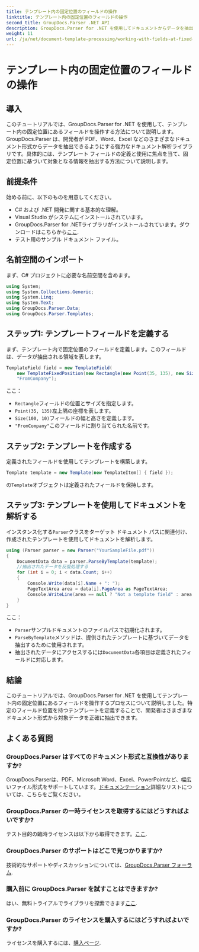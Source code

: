 ```yaml
---
title: テンプレート内の固定位置のフィールドの操作
linktitle: テンプレート内の固定位置のフィールドの操作
second_title: GroupDocs.Parser .NET API
description: GroupDocs.Parser for .NET を使用してドキュメントからデータを抽出する方法を学習します。コード例を含む包括的なチュートリアル。
weight: 11
url: /ja/net/document-template-processing/working-with-fields-at-fixed-positions-in-templates/
---
```


# テンプレート内の固定位置のフィールドの操作

## 導入
このチュートリアルでは、GroupDocs.Parser for .NET を使用して、テンプレート内の固定位置にあるフィールドを操作する方法について説明します。GroupDocs.Parser は、開発者が PDF、Word、Excel などのさまざまなドキュメント形式からデータを抽出できるようにする強力なドキュメント解析ライブラリです。具体的には、テンプレート フィールドの定義と使用に焦点を当て、固定位置に基づいて対象となる情報を抽出する方法について説明します。
## 前提条件
始める前に、以下のものを用意してください。
- C# および .NET 開発に関する基本的な理解。
- Visual Studio がシステムにインストールされています。
- GroupDocs.Parser for .NETライブラリがインストールされています。ダウンロードはこちらから[ここ](https://releases.groupdocs.com/parser/net/).
- テスト用のサンプル ドキュメント ファイル。

## 名前空間のインポート
まず、C# プロジェクトに必要な名前空間を含めます。
```csharp
using System;
using System.Collections.Generic;
using System.Linq;
using System.Text;
using GroupDocs.Parser.Data;
using GroupDocs.Parser.Templates;
```
## ステップ1: テンプレートフィールドを定義する
まず、テンプレート内で固定位置のフィールドを定義します。このフィールドは、データが抽出される領域を表します。
```csharp
TemplateField field = new TemplateField(
    new TemplateFixedPosition(new Rectangle(new Point(35, 135), new Size(100, 10))),
    "FromCompany");
```
ここ：
- `Rectangle`フィールドの位置とサイズを指定します。
- `Point(35, 135)`左上隅の座標を表します。
- `Size(100, 10)`フィールドの幅と高さを定義します。
- `"FromCompany"`このフィールドに割り当てられた名前です。
## ステップ2: テンプレートを作成する
定義されたフィールドを使用してテンプレートを構築します。
```csharp
Template template = new Template(new TemplateItem[] { field });
```
の`Template`オブジェクトは定義されたフィールドを保持します。
## ステップ3: テンプレートを使用してドキュメントを解析する
インスタンス化する`Parser`クラスをターゲット ドキュメント パスに関連付け、作成されたテンプレートを使用してドキュメントを解析します。
```csharp
using (Parser parser = new Parser("YourSampleFile.pdf"))
{
    DocumentData data = parser.ParseByTemplate(template);
    //抽出されたデータを反復処理する
    for (int i = 0; i < data.Count; i++)
    {
        Console.Write(data[i].Name + ": ");
        PageTextArea area = data[i].PageArea as PageTextArea;
        Console.WriteLine(area == null ? "Not a template field" : area.Text);
    }
}
```
ここ：
- `Parser`サンプルドキュメントのファイルパスで初期化されます。
- `ParseByTemplate`メソッドは、提供されたテンプレートに基づいてデータを抽出するために使用されます。
- 抽出されたデータにアクセスするには`DocumentData`各項目は定義されたフィールドに対応します。

## 結論
このチュートリアルでは、GroupDocs.Parser for .NET を使用してテンプレート内の固定位置にあるフィールドを操作するプロセスについて説明しました。特定のフィールド位置を持つテンプレートを定義することで、開発者はさまざまなドキュメント形式から対象データを正確に抽出できます。

## よくある質問
### GroupDocs.Parser はすべてのドキュメント形式と互換性がありますか?
 GroupDocs.Parserは、PDF、Microsoft Word、Excel、PowerPointなど、幅広いファイル形式をサポートしています。[ドキュメンテーション](https://tutorials.groupdocs.com/parser/net/)詳細なリストについては、こちらをご覧ください。
### GroupDocs.Parser の一時ライセンスを取得するにはどうすればよいですか?
テスト目的の臨時ライセンスは以下から取得できます。[ここ](https://purchase.groupdocs.com/temporary-license/).
### GroupDocs.Parser のサポートはどこで見つかりますか?
技術的なサポートやディスカッションについては、[GroupDocs.Parser フォーラム](https://forum.groupdocs.com/c/parser/17).
### 購入前に GroupDocs.Parser を試すことはできますか?
はい、無料トライアルでライブラリを探索できます[ここ](https://releases.groupdocs.com/).
### GroupDocs.Parser のライセンスを購入するにはどうすればよいですか?
ライセンスを購入するには、[購入ページ](https://purchase.groupdocs.com/buy).